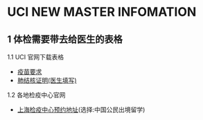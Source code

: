 # UCI NEW MASTER INFOMATION

## 1 体检需要带去给医生的表格

 1.1 UCI 官网下载表格

-  [疫苗要求](https://shc.uci.edu/sites/default/files/docs/uc-immunization-requirements-recommendations-09222017.pdf)
- [肺结核证明(医生填写)](https://shc.uci.edu/sites/default/files/docs/uci-tb-health-assessment-form-june-2017.pdf)



1.2 各地检疫中心官网

- [上海检疫中心预约地址](https://61.152.215.248/MEC/user/mec/choose)(选择:中国公民出境留学)
